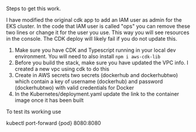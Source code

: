 Steps to get this work.

I have modified the original cdk app to add an IAM user as admin for the EKS cluster. In the code that IAM user is called "ops" you can remove these two lines or change it for the user you use. This way you will see resources in the console. The CDK deploy will likely fail if you do not update this.

1. Make sure you have CDK and Typescript running in your local dev environment. You will need to also install ```npm i aws-cdk-lib```
2. Before you build the stack, make sure you have updated the VPC info. I created a new vpc using cdk to do this
3. Create in AWS secrets two secrets (dockerhub and dockerhubtwo) which contain a key of username (dockerhub) and password (dockerhubtwo) with valid credentials for Docker
4. In the Kubernetes/deployment.yaml update the link to the container image once it has been built

To test its working use 

kubectl port-forward {pod} 8080:8080


